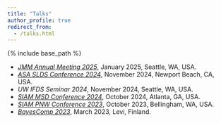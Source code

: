 ```yaml
---
title: "Talks"
author_profile: true
redirect_from:
  - /talks.html
---
```


{% include base_path %}

<!-- Leave two spaces at the end -->

* [*JMM Annual Meeting 2025*](https://jointmathematicsmeetings.org/meetings/national/jmm2025/2314_program.html), January 2025, Seattle, WA, USA.  
* [*ASA SLDS Conference 2024*](https://sites.google.com/view/slds2024/menu?authuser=0), November 2024, Newport Beach, CA, USA. 
* *UW IFDS Seminar 2024*, November 2024, Seattle, WA, USA. 
* [*SIAM MSD Conference 2024*](https://www.siam.org/conferences-events/past-event-archive/mds24/), October 2024, Atlanta, GA, USA. 
* [*SIAM PNW Conference 2023*](https://sites.google.com/view/siampnw23/), October 2023, Bellingham, WA, USA.  
* [*BayesComp 2023*](https://bayescomp2023.com/home), March 2023, Levi, Finland.
